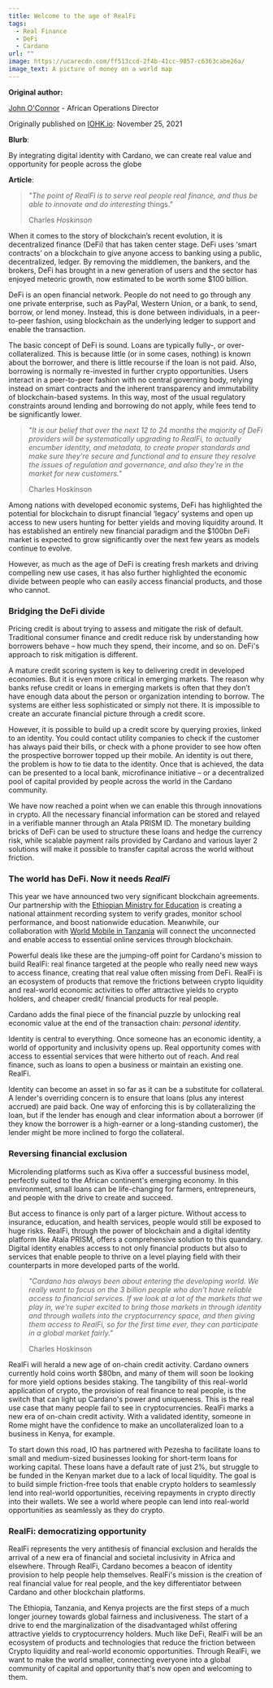 ```yaml
---
title: Welcome to the age of RealFi
tags:
  - Real Finance
  - DeFi
  - Cardano
url: ""
image: https://ucarecdn.com/ff513ccd-2f4b-41cc-9857-c6363cabe26a/
image_text: A picture of money on a world map
---
```


**Original author:**

[John O'Connor](https://iohk.io/en/team/john-oconnor) - African Operations Director

Originally published on [IOHK.io](https://iohk.io/en/blog/posts/2021/11/25/welcome-to-the-age-of-realfi/): November 25, 2021

**Blurb**:

By integrating digital identity with Cardano, we can create real value and opportunity for people across the globe

**Article**:

> _"The point of RealFi is to serve real people real finance, and thus be able to innovate and do interesting_ things.”
> 
> Charles _Hoskinson_

When it comes to the story of blockchain’s recent evolution, it is decentralized finance (DeFi) that has taken center stage. DeFi uses ‘smart contracts’ on a blockchain to give anyone access to banking using a public, decentralized, ledger. By removing the middlemen, the bankers, and the brokers, DeFi has brought in a new generation of users and the sector has enjoyed meteoric growth, now estimated to be worth some $100 billion.

DeFi is an open financial network. People do not need to go through any one private enterprise, such as PayPal, Western Union, or a bank, to send, borrow, or lend money. Instead, this is done between individuals, in a peer-to-peer fashion, using blockchain as the underlying ledger to support and enable the transaction.

The basic concept of DeFi is sound. Loans are typically fully-, or over-collateralized. This is because little (or in some cases, nothing) is known about the borrower, and there is little recourse if the loan is not paid. Also, borrowing is normally re-invested in further crypto opportunities. Users interact in a peer-to-peer fashion with no central governing body, relying instead on smart contracts and the inherent transparency and immutability of blockchain-based systems. In this way, most of the usual regulatory constraints around lending and borrowing do not apply, while fees tend to be significantly lower.

> _"It is our belief that over the next 12 to 24 months the majority of DeFi providers will be systematically upgrading to RealFi, to actually encumber identity, and metadata, to create proper standards and make sure they're secure and functional and to ensure they resolve the issues of regulation and governance, and also they're in the market for new customers."_
> 
> Charles Hoskinson

Among nations with developed economic systems, DeFi has highlighted the potential for blockchain to disrupt financial ‘legacy’ systems and open up access to new users hunting for better yields and moving liquidity around. It has established an entirely new financial paradigm and the $100bn DeFi market is expected to grow significantly over the next few years as models continue to evolve.

However, as much as the age of DeFi is creating fresh markets and driving compelling new use cases, it has also further highlighted the economic divide between people who can easily access financial products, and those who cannot.

### **Bridging the DeFi divide**

Pricing credit is about trying to assess and mitigate the risk of default. Traditional consumer finance and credit reduce risk by understanding how borrowers behave – how much they spend, their income, and so on. DeFi's approach to risk mitigation is different.

A mature credit scoring system is key to delivering credit in developed economies. But it is even more critical in emerging markets. The reason why banks refuse credit or loans in emerging markets is often that they don’t have enough data about the person or organization intending to borrow. The systems are either less sophisticated or simply not there. It is impossible to create an accurate financial picture through a credit score.

However, it is possible to build up a credit score by querying proxies, linked to an identity. You could contact utility companies to check if the customer has always paid their bills, or check with a phone provider to see how often the prospective borrower topped up their mobile. An identity is out there, the problem is how to tie data to the identity. Once that is achieved, the data can be presented to a local bank, microfinance initiative – or a decentralized pool of capital provided by people across the world in the Cardano community.

We have now reached a point when we can enable this through innovations in crypto. All the necessary financial information can be stored and relayed in a verifiable manner through an Atala PRISM ID. The monetary building bricks of DeFi can be used to structure these loans and hedge the currency risk, while scalable payment rails provided by Cardano and various layer 2 solutions will make it possible to transfer capital across the world without friction.

### **The world has DeFi. Now it needs _RealFi_**

This year we have announced two very significant blockchain agreements. Our partnership with the [Ethiopian Ministry for Education](https://africa.cardano.org/) is creating a national attainment recording system to verify grades, monitor school performance, and boost nationwide education. Meanwhile, our collaboration with [World Mobile in Tanzania](https://youtu.be/WSSpI8Rtif0) will connect the unconnected and enable access to essential online services through blockchain.

Powerful deals like these are the jumping-off point for Cardano's mission to build RealFi: real finance targeted at the people who really need new ways to access finance, creating that real value often missing from DeFi. RealFi is an ecosystem of products that remove the frictions between crypto liquidity and real-world economic activities to offer attractive yields to crypto holders, and cheaper credit/ financial products for real people.

Cardano adds the final piece of the financial puzzle by unlocking real economic value at the end of the transaction chain: _personal identity_.

Identity is central to everything. Once someone has an economic identity, a world of opportunity and inclusivity opens up. Real opportunity comes with access to essential services that were hitherto out of reach. And real finance, such as loans to open a business or maintain an existing one. RealFi.

Identity can become an asset in so far as it can be a substitute for collateral. A lender's overriding concern is to ensure that loans (plus any interest accrued) are paid back. One way of enforcing this is by collateralizing the loan, but if the lender has enough and clear information about a borrower (if they know the borrower is a high-earner or a long-standing customer), the lender might be more inclined to forgo the collateral.

### **Reversing financial exclusion**

Microlending platforms such as Kiva offer a successful business model, perfectly suited to the African continent's emerging economy. In this environment, small loans can be life-changing for farmers, entrepreneurs, and people with the drive to create and succeed.

But access to finance is only part of a larger picture. Without access to insurance, education, and health services, people would still be exposed to huge risks. RealFi, through the power of blockchain and a digital identity platform like Atala PRISM, offers a comprehensive solution to this quandary. Digital identity enables access to not only financial products but also to services that enable people to thrive on a level playing field with their counterparts in more developed parts of the world.

> _"Cardano has always been about entering the developing world. We really want to focus on the 3 billion people who don't have reliable access to financial services. If we look at a lot of the markets that we play in, we're super excited to bring those markets in through identity and through wallets into the cryptocurrency space, and then giving them access to RealFi, so for the first time ever, they can participate in a global market fairly."_
> 
> Charles Hoskinson

RealFi will herald a new age of on-chain credit activity. Cardano owners currently hold coins worth $80bn, and many of them will soon be looking for more yield options besides staking. The tangibility of this real-world application of crypto, the provision of real finance to real people, is the switch that can light up Cardano's power and uniqueness. This is the real use case that many people fail to see in cryptocurrencies. RealFi marks a new era of on-chain credit activity. With a validated identity, someone in Rome might have the confidence to make an uncollateralized loan to a business in Kenya, for example.

To start down this road, IO has partnered with Pezesha to facilitate loans to small and medium-sized businesses looking for short-term loans for working capital. These loans have a default rate of just 2%, but struggle to be funded in the Kenyan market due to a lack of local liquidity. The goal is to build simple friction-free tools that enable crypto holders to seamlessly lend into real-world opportunities, receiving repayments in crypto directly into their wallets. We see a world where people can lend into real-world opportunities as seamlessly as they do crypto.

### **RealFi: democratizing opportunity**

RealFi represents the very antithesis of financial exclusion and heralds the arrival of a new era of financial and societal inclusivity in Africa and elsewhere. Through RealFi, Cardano becomes a beacon of identity provision to help people help themselves. RealFi's mission is the creation of real financial value for real people, and the key differentiator between Cardano and other blockchain platforms.

The Ethiopia, Tanzania, and Kenya projects are the first steps of a much longer journey towards global fairness and inclusiveness. The start of a drive to end the marginalization of the disadvantaged whilst offering attractive yields to cryptocurrency holders. Much like DeFi, RealFi will be an ecosystem of products and technologies that reduce the friction between Crypto liquidity and real-world economic opportunities. Through RealFi, we want to make the world smaller, connecting everyone into a global community of capital and opportunity that's now open and welcoming to them.
